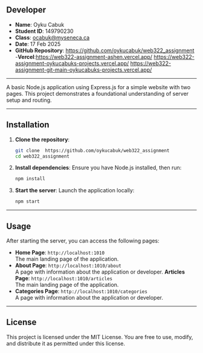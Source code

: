
## Developer

- **Name**:  Oyku Cabuk
- **Student ID**: 149790230
- **Class**: ocabuk@myseneca.ca 
- **Date**: 17 Feb 2025  
- **GitHub Repository**:  https://github.com/oykucabuk/web322_assignment  
-**Vercel**:https://web322-assignment-ashen.vercel.app/
            https://web322-assignment-oykucabuks-projects.vercel.app/
            https://web322-assignment-git-main-oykucabuks-projects.vercel.app/

---

A basic Node.js application using Express.js for a simple website with two pages. This project demonstrates a foundational understanding of server setup and routing.

---

## Installation

1. **Clone the repository**:
   ```bash
   git clone  https://github.com/oykucabuk/web322_assignment  
   cd web322_assignment
   ```

2. **Install dependencies**:
   Ensure you have Node.js installed, then run:
   ```bash
   npm install
   ```

3. **Start the server**:
   Launch the application locally:
   ```bash
   npm start
   ```

---

## Usage

After starting the server, you can access the following pages:

- **Home Page**: `http://localhost:1010`  
  The main landing page of the application.
- **About Page**: `http://localhost:1010/about`  
  A page with information about the application or developer.
**Articles Page**: `http://localhost:1010/articles`  
  The main landing page of the application.
- **Categories Page**: `http://localhost:1010/categories`  
  A page with information about the application or developer.

---

## License

This project is licensed under the MIT License. You are free to use, modify, and distribute it as permitted under this license.

